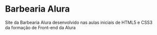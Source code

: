 # Barbearia Alura
Site da Barbearia Alura desenvolvido nas aulas iniciais de HTML5 e CSS3 da formação de Front-end da Alura
